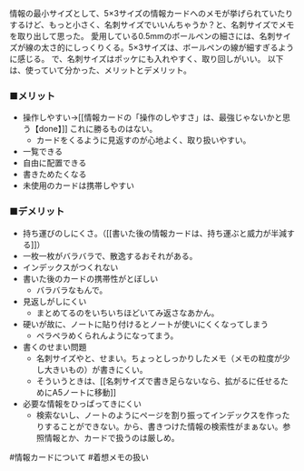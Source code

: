 情報の最小サイズとして、5×3サイズの情報カードへのメモが挙げられていたりするけど、もっと小さく、名刺サイズでいいんちゃうか？と、名刺サイズでメモを取り出して思った。
愛用している0.5mmのボールペンの細さには、名刺サイズが線の太さ的にしっくりくる。5×3サイズは、ボールペンの線が細すぎるように感じる。
で、名刺サイズはポッケにも入れやすく、取り回しがいい。
以下は、使っていて分かった、メリットとデメリット。

### ■メリット

- 操作しやすい→[[情報カードの「操作のしやすさ」は、最強じゃないかと思う【done】]]
これに勝るものはない。
	- カードをくるように見返すのが心地よく、取り扱いやすい。
- 一覧できる
- 自由に配置できる
- 書きためたくなる
- 未使用のカードは携帯しやすい

### ■デメリット

- 持ち運びのしにくさ。（[[書いた後の情報カードは、持ち運ぶと威力が半減する]]）
- 一枚一枚がバラバラで、散逸するおそれがある。
- インデックスがつくれない
- 書いた後のカードの携帯性がとぼしい
	- バラバラなもんで。
- 見返しがしにくい
	- まとめてるのをいちいちほどいてみ返さなあかん。
- 硬いが故に、ノートに貼り付けるとノートが使いにくくなってしまう
	- ペラペラめくられんようになってまう。
- 書くのせまい問題
	- 名刺サイズやと、せまい。ちょっとしっかりしたメモ（メモの粒度が少し大きいもの）が書きにくい。
	- そういうときは、[[名刺サイズで書き足らないなら、拡がるに任せるためにA5ノートに移動]]
- 必要な情報をひっぱってきにくい
	- 検索ないし、ノートのようにページを割り振ってインデックスを作ったりすることができない。から、書きつけた情報の検索性がまぁない。参照情報とか、カードで扱うのは厳しめ。

#情報カードについて #着想メモの扱い 